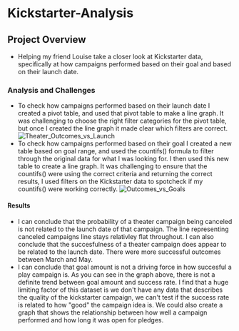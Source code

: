 # Kickstarter-Analysis
## Project Overview
* Helping my friend Louise take a closer look at Kickstarter data, specifically at how campaigns performed based on their goal and based on their launch date. 
### Analysis and Challenges
* To check how campaigns performed based on their launch date I created a pivot table, and used that pivot table to make a line graph. It was challenging to choose the right filter categories for the pivot table, but once I created the line graph it made clear which filters are correct. ![Theater_Outcomes_vs_Launch](https://user-images.githubusercontent.com/82781202/146693045-9dfceab2-8d55-44d3-b007-eb14a55b8614.png)
* To check how campaigns performed based on their goal I created a new table based on goal range, and used the countifs() formula to filter through the original data for what I was looking for. I then used this new table to create a line graph. It was challenging to ensure that the countifs() were using the correct criteria and returning the correct results, I used filters on the Kickstarter data to spotcheck if my countifs() were working correctly. ![Outcomes_vs_Goals](https://user-images.githubusercontent.com/82781202/146693074-60c6fd0e-1c64-4601-a85d-c7c8f2632be4.png)
#### Results
* I can conclude that the probability of a theater campaign being canceled is not related to the launch date of that campaign. The line representing canceled campaigns line stays relativley flat throughout. I can also conclude that the succesfulness of a theater campaign does appear to be related to the launch date. There were more successful outcomes between March and May.
* I can conclude that goal amount is not a driving force in how succesful a play campaign is. As you can see in the graph above, there is not a definite trend between goal amount and success rate.
I find that a huge limiting factor of this dataset is we don't have any data that describes the quality of the kickstarter campaign, we can't test if the success rate is related to how "good" the campaign idea is.
We could also create a graph that shows the relationship between how well a campaign performed and how long it was open for pledges. 
